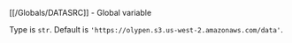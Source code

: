 [[/Globals/DATASRC]] - Global variable


Type is `str`. Default is `'https://olypen.s3.us-west-2.amazonaws.com/data'`.
